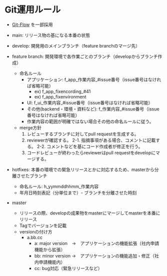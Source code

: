 # Git運用ルール

* [Git-Flow](https://nvie.com/posts/a-successful-git-branching-model/) を一部採用

* main: リリース物の基になる本番の状態
* develop: 開発用のメインブランチ（feature branchのマージ先）

* feature branch: 開発環境で各作業ごとのブランチ（developからブランチ作成）
  * 命名ルール
    * アプリケーション: f_app_作業内容_#issue番号（issue番号はなければ省略可能）
      * ex) f_app_fixencording_#41
      * ex) f_app_fixenvironment
    * UI: f_ui_作業内容_#issue番号（issue番号はなければ省略可能）
    * その他(backend・環境・資料など): f_作業内容_#issue番号（issue番号はなければ省略可能）
    * 作業内容の範囲が明確ではない場合その他の命名ルールに従う。
  * merge方針
    1. レビューするブランチに対してpull requestを生成する。
    2. reviewerが確認する。
      2-1. 指摘事項がある場合、コメントに記載する。
      2-2. コメントなどを基にコード作成者が修正を行う。
    3. コードレビューが終わったらreviewerはpull requestをdevelopにマージする。

* hotfixes: 本番の環境での緊急リリースとかに対応するため、masterから分離させたブランチ
  * 命名ルール: h_yymmddhhmm_作業内容
  * 年月日時刻表記（分単位まで）- ブランチを分離させた時刻

* master
  * リリースの際、developの成果物をmasterにマージしてmasterを本番にリリース
  * Tagでバージョンを記載
  * versionの付け方
    * a.bb.cc
      * a: major version　→　アプリケーションの機能拡張（社内申請機能から拡張）
      * bb: minor version →　アプリケーションの機能追加・修正（社内申請機能内）
      * cc: bug対応（緊急リリースなど）
